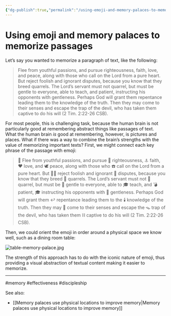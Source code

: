 ```yaml
---
{"dg-publish":true,"permalink":"/using-emoji-and-memory-palaces-to-memorize-passages/"}
---
```


# Using emoji and memory palaces to memorize passages

Let’s say you wanted to memorize a paragraph of text, like the following:

> Flee from youthful passions, and pursue righteousness, faith, love, and peace, along with those who call on the Lord from a pure heart. But reject foolish and ignorant disputes, because you know that they breed quarrels. The Lord’s servant must not quarrel, but must be gentle to everyone, able to teach, and patient, instructing his opponents with gentleness. Perhaps God will grant them repentance leading them to the knowledge of the truth. Then they may come to their senses and escape the trap of the devil, who has taken them captive to do his will (2 Tim. 2:22-26 CSB).

For most people, this is challenging task, because the human brain is not particularly good at remembering abstract things like passages of text. What the human brain *is* good at remembering, however, is pictures and places. What if there was a way to combine the brain’s strengths with the value of memorizing important texts? First, we might connect each key phrase of the passage with emoji:


> 👟 Flee from youthful passions, and 
> pursue 💯 righteousness, ⚓️ faith, ❤️ love, and 🕊️ peace, 
> along with those who ☎️ call on the Lord from a pure heart. 
> But 🙅‍♂️ reject foolish and
> ignorant 🤬 disputes, because you know that 
> they breed 🤬 quarrels. The Lord’s servant must not 🤬 quarrel, but 
> must be 🐶 gentle to everyone, able to 🎓 teach, and 💣 patient, 🎓 instructing his opponents with 🐶 gentleness. 
> Perhaps God will grant them ↩️ repentance leading them to the 🕯️ knowledge of the truth. 
> Then they may 🤔 come to their senses and escape the 🪤 trap of the devil, who has taken them ⛓️ captive to do his will (2 Tim. 2:22-26 CSB).

Then, we could orient the emoji in order around a physical space we know well, such as a dining room table:

![table-memory-palace.jpg](/img/user/Attachments/table-memory-palace.jpg)

The strength of this approach has to do with the iconic nature of emoji, thus providing a visual abstraction of textual content making it easier to memorize.

---
#memory #effectiveness #discipleship

See also:
- [[Memory palaces use physical locations to improve memory\|Memory palaces use physical locations to improve memory]]
